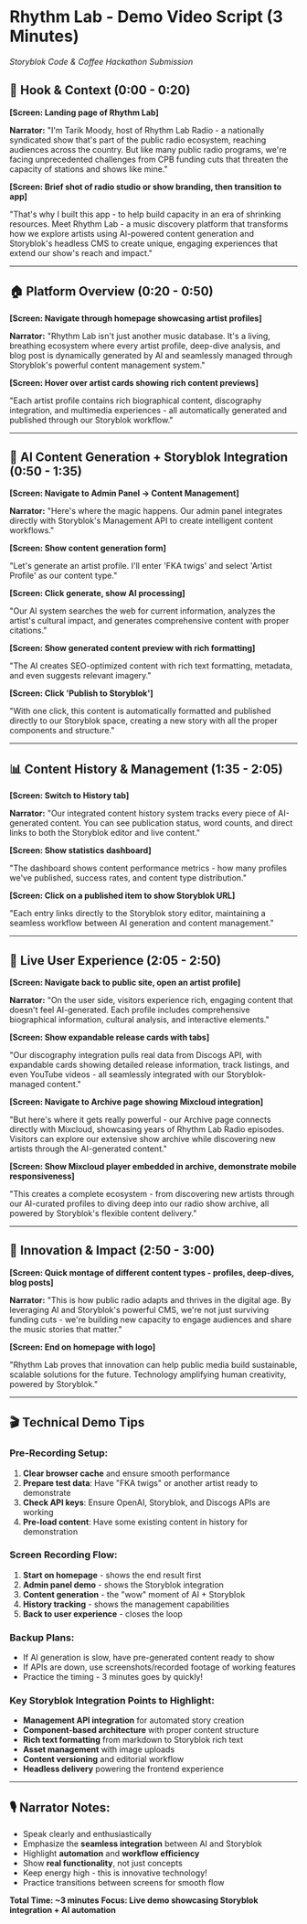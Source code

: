 # Rhythm Lab - Demo Video Script (3 Minutes)
*Storyblok Code & Coffee Hackathon Submission*

## 🎯 Hook & Context (0:00 - 0:20)
**[Screen: Landing page of Rhythm Lab]**

**Narrator:** "I'm Tarik Moody, host of Rhythm Lab Radio - a nationally syndicated show that's part of the public radio ecosystem, reaching audiences across the country. But like many public radio programs, we're facing unprecedented challenges from CPB funding cuts that threaten the capacity of stations and shows like mine."

**[Screen: Brief shot of radio studio or show branding, then transition to app]**

"That's why I built this app - to help build capacity in an era of shrinking resources. Meet Rhythm Lab - a music discovery platform that transforms how we explore artists using AI-powered content generation and Storyblok's headless CMS to create unique, engaging experiences that extend our show's reach and impact."

---

## 🏠 Platform Overview (0:20 - 0:50)
**[Screen: Navigate through homepage showcasing artist profiles]**

**Narrator:** "Rhythm Lab isn't just another music database. It's a living, breathing ecosystem where every artist profile, deep-dive analysis, and blog post is dynamically generated by AI and seamlessly managed through Storyblok's powerful content management system."

**[Screen: Hover over artist cards showing rich content previews]**

"Each artist profile contains rich biographical content, discography integration, and multimedia experiences - all automatically generated and published through our Storyblok workflow."

---

## 🤖 AI Content Generation + Storyblok Integration (0:50 - 1:35)
**[Screen: Navigate to Admin Panel → Content Management]**

**Narrator:** "Here's where the magic happens. Our admin panel integrates directly with Storyblok's Management API to create intelligent content workflows."

**[Screen: Show content generation form]**

"Let's generate an artist profile. I'll enter 'FKA twigs' and select 'Artist Profile' as our content type."

**[Screen: Click generate, show AI processing]**

"Our AI system searches the web for current information, analyzes the artist's cultural impact, and generates comprehensive content with proper citations."

**[Screen: Show generated content preview with rich formatting]**

"The AI creates SEO-optimized content with rich text formatting, metadata, and even suggests relevant imagery."

**[Screen: Click 'Publish to Storyblok']**

"With one click, this content is automatically formatted and published directly to our Storyblok space, creating a new story with all the proper components and structure."

---

## 📊 Content History & Management (1:35 - 2:05)
**[Screen: Switch to History tab]**

**Narrator:** "Our integrated content history system tracks every piece of AI-generated content. You can see publication status, word counts, and direct links to both the Storyblok editor and live content."

**[Screen: Show statistics dashboard]**

"The dashboard shows content performance metrics - how many profiles we've published, success rates, and content type distribution."

**[Screen: Click on a published item to show Storyblok URL]**

"Each entry links directly to the Storyblok story editor, maintaining a seamless workflow between AI generation and content management."

---

## 🎵 Live User Experience (2:05 - 2:50)
**[Screen: Navigate back to public site, open an artist profile]**

**Narrator:** "On the user side, visitors experience rich, engaging content that doesn't feel AI-generated. Each profile includes comprehensive biographical information, cultural analysis, and interactive elements."

**[Screen: Show expandable release cards with tabs]**

"Our discography integration pulls real data from Discogs API, with expandable cards showing detailed release information, track listings, and even YouTube videos - all seamlessly integrated with our Storyblok-managed content."

**[Screen: Navigate to Archive page showing Mixcloud integration]**

"But here's where it gets really powerful - our Archive page connects directly with Mixcloud, showcasing years of Rhythm Lab Radio episodes. Visitors can explore our extensive show archive while discovering new artists through the AI-generated content."

**[Screen: Show Mixcloud player embedded in archive, demonstrate mobile responsiveness]**

"This creates a complete ecosystem - from discovering new artists through our AI-curated profiles to diving deep into our radio show archive, all powered by Storyblok's flexible content delivery."

---

## 🚀 Innovation & Impact (2:50 - 3:00)
**[Screen: Quick montage of different content types - profiles, deep-dives, blog posts]**

**Narrator:** "This is how public radio adapts and thrives in the digital age. By leveraging AI and Storyblok's powerful CMS, we're not just surviving funding cuts - we're building new capacity to engage audiences and share the music stories that matter."

**[Screen: End on homepage with logo]**

"Rhythm Lab proves that innovation can help public media build sustainable, scalable solutions for the future. Technology amplifying human creativity, powered by Storyblok."

---

## 🎬 Technical Demo Tips

### Pre-Recording Setup:
1. **Clear browser cache** and ensure smooth performance
2. **Prepare test data**: Have "FKA twigs" or another artist ready to demonstrate
3. **Check API keys**: Ensure OpenAI, Storyblok, and Discogs APIs are working
4. **Pre-load content**: Have some existing content in history for demonstration

### Screen Recording Flow:
1. **Start on homepage** - shows the end result first
2. **Admin panel demo** - shows the Storyblok integration
3. **Content generation** - the "wow" moment of AI + Storyblok
4. **History tracking** - shows the management capabilities
5. **Back to user experience** - closes the loop

### Backup Plans:
- If AI generation is slow, have pre-generated content ready to show
- If APIs are down, use screenshots/recorded footage of working features
- Practice the timing - 3 minutes goes by quickly!

### Key Storyblok Integration Points to Highlight:
- **Management API integration** for automated story creation
- **Component-based architecture** with proper content structure
- **Rich text formatting** from markdown to Storyblok rich text
- **Asset management** with image uploads
- **Content versioning** and editorial workflow
- **Headless delivery** powering the frontend experience

---

## 🎙️ Narrator Notes:
- Speak clearly and enthusiastically
- Emphasize the **seamless integration** between AI and Storyblok
- Highlight **automation** and **workflow efficiency**
- Show **real functionality**, not just concepts
- Keep energy high - this is innovative technology!
- Practice transitions between screens for smooth flow

**Total Time: ~3 minutes**
**Focus: Live demo showcasing Storyblok integration + AI automation**